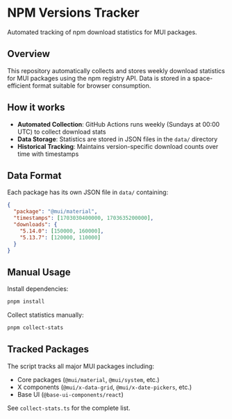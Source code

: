 # NPM Versions Tracker

Automated tracking of npm download statistics for MUI packages.

## Overview

This repository automatically collects and stores weekly download statistics for MUI packages using the npm registry API. Data is stored in a space-efficient format suitable for browser consumption.

## How it works

- **Automated Collection**: GitHub Actions runs weekly (Sundays at 00:00 UTC) to collect download stats
- **Data Storage**: Statistics are stored in JSON files in the `data/` directory
- **Historical Tracking**: Maintains version-specific download counts over time with timestamps

## Data Format

Each package has its own JSON file in `data/` containing:

```json
{
  "package": "@mui/material",
  "timestamps": [1703030400000, 1703635200000],
  "downloads": {
    "5.14.0": [150000, 160000],
    "5.13.7": [120000, 110000]
  }
}
```

## Manual Usage

Install dependencies:
```bash
pnpm install
```

Collect statistics manually:
```bash
pnpm collect-stats
```

## Tracked Packages

The script tracks all major MUI packages including:
- Core packages (`@mui/material`, `@mui/system`, etc.)
- X components (`@mui/x-data-grid`, `@mui/x-date-pickers`, etc.)
- Base UI (`@base-ui-components/react`)

See `collect-stats.ts` for the complete list.


